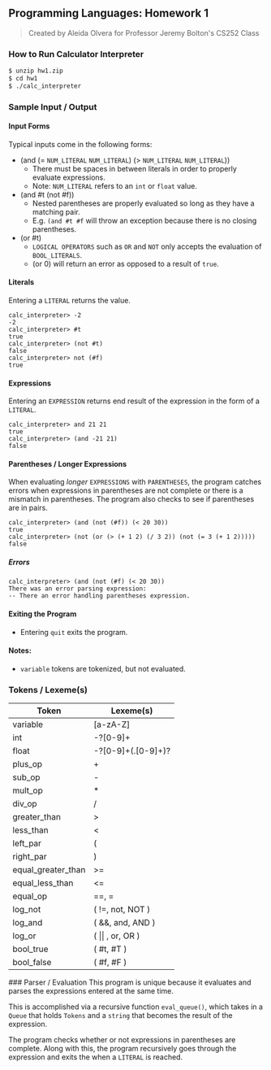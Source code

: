 ## Programming Languages: Homework 1
> Created by Aleida Olvera for Professor Jeremy Bolton's CS252 Class

### How to Run Calculator Interpreter

```bash
$ unzip hw1.zip
$ cd hw1
$ ./calc_interpreter
```

### Sample Input / Output
#### Input Forms
Typical inputs come in the following forms:
- (and (= `NUM_LITERAL` `NUM_LITERAL`) (> `NUM_LITERAL` `NUM_LITERAL`))
    - There must be spaces in between literals in order to properly evaluate expressions.
    - Note: `NUM_LITERAL` refers to an `int` or `float` value.
- (and #t (not #f))
    - Nested parentheses are properly evaluated so long as they have a matching pair.
    - E.g. `(and #t #f` will throw an exception because there is no closing parentheses.
- (or #t)
    - `LOGICAL OPERATORS` such as `OR` and `NOT` only accepts the evaluation of `BOOL_LITERALS`.
    - (or 0) will return an error as opposed to a result of `true`.

#### Literals
Entering a `LITERAL` returns the value.
```
calc_interpreter> -2
-2
calc_interpreter> #t
true
calc_interpreter> (not #t)
false
calc_interpreter> not (#f)
true
```
#### Expressions
Entering an `EXPRESSION` returns end result of the expression in the form of a `LITERAL`.
```
calc_interpreter> and 21 21
true
calc_interpreter> (and -21 21)
false
```

#### Parentheses / Longer Expressions
When evaluating _longer_ `EXPRESSIONS` with `PARENTHESES`, the program catches errors when expressions in parentheses are not complete or there is a mismatch in parentheses. The program also checks to see if parentheses are in pairs.

```
calc_interpreter> (and (not (#f)) (< 20 30))
true
calc_interpreter> (not (or (> (+ 1 2) (/ 3 2)) (not (= 3 (+ 1 2)))))
false
```

##### Errors
```
calc_interpreter> (and (not (#f) (< 20 30))
There was an error parsing expression:
-- There an error handling parentheses expression.
```

#### Exiting the Program
- Entering `quit` exits the program.

#### Notes:
- `variable` tokens are tokenized, but not evaluated.

<div style="page-break-after: always;"></div>

### Tokens / Lexeme(s)
| Token  | Lexeme(s) |
|---|---|
|variable|[a-zA-Z]|
|int|-?[0-9]+|
|float|-?[0-9]+(.[0-9]+)?|
|plus_op|+|
|sub_op|-|
|mult_op|*|
|div_op|/|
|greater_than|>|
|less_than|<|
|left_par|(|
|right_par|)|
|equal_greater_than|>=|
|equal_less_than|<=|
|equal_op|==, =|
|log_not|( !=, not, NOT )|
|log_and| ( &&, and, AND )|
|log_or|( &#124;&#124; , or, OR )|
|bool_true|( #t, #T )|
|bool_false|( #f, #F )|

<div style="page-break-after: always;"></div>
### Parser / Evaluation
This program is unique because it evaluates and parses the expressions entered at the same time.

This is accomplished via a recursive function `eval_queue()`, which takes in a `Queue` that holds `Tokens` and a `string` that becomes the result of the expression.

The program checks whether or not expressions in parentheses are complete. Along with this, the program recursively goes through the expression and exits the when a `LITERAL` is reached.
